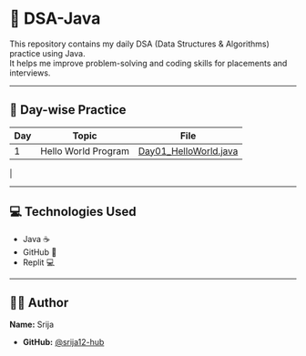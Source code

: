 # 📘 DSA-Java

This repository contains my daily DSA (Data Structures & Algorithms) practice using Java.  
It helps me improve problem-solving and coding skills for placements and interviews.

---

## 📅 Day-wise Practice

| Day | Topic | File |
|-----|--------|------|
| 1 | Hello World Program | [Day01_HelloWorld.java](Day01_helloworld/Day01_HelloWorld.java)
 |

---

## 💻 Technologies Used

- Java ☕
- GitHub 🐙
- Replit 💻

---

## 🙋‍♂️ Author

**Name:** Srija
- **GitHub:** [@srija12-hub](https://github.com/srija12-hub)

